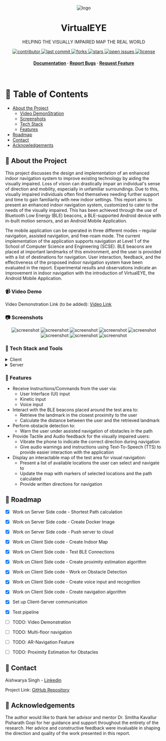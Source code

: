 <div align="center">

  <img src="README Assets/eye.gif" alt="logo" width="auto" height="auto" />
  <h1>VirtualEYE</h1>
  
  <p>
    HELPING THE VISUALLY IMPAIRED MAP THE REAL WORLD 
  </p>
  
  
<!-- Badges -->
<p>
  <a href="https://github.com/aish21/VirtualEYE-FYP/graphs/contributors">
    <img src="https://img.shields.io/github/contributors/aish21/VirtualEYE-FYP" alt="contributor" />
  </a>
  <a href="">
    <img src="https://img.shields.io/github/last-commit/aish21/VirtualEYE-FYP" alt="last commit" />
  </a>
  <a href="https://github.com/aish21/VirtualEYE-FYP/network/members">
    <img src="https://img.shields.io/github/forks/aish21/VirtualEYE-FYP" alt="forks" />
  </a>
  <a href="https://github.com/aish21/VirtualEYE-FYP/stargazers">
    <img src="https://img.shields.io/github/stars/aish21/VirtualEYE-FYP" alt="stars" />
  </a>
  <a href="https://github.com/aish21/VirtualEYE-FYP/issues/">
    <img src="https://img.shields.io/github/issues/aish21/VirtualEYE-FYP" alt="open issues" />
  </a>
  <a href="https://github.com/aish21/VirtualEYE-FYP/blob/master/LICENSE.md">
    <img src="https://img.shields.io/github/license/aish21/VirtualEYE-FYP.svg" alt="license" />
  </a>
</p>
   
<h4>
    <a href="FYP Reports/SINGH-AISHWARYA_U1923952C_SCSE22-0364.pdf">Documentation</a>
  <span> · </span>
    <a href="https://github.com/aish21/VirtualEYE-FYP/issues/">Report Bugs</a>
  <span> · </span>
    <a href="https://github.com/aish21/VirtualEYE-FYP/issues/">Request Feature</a>
  </h4>
</div>

<br />

<!-- Table of Contents -->
# :notebook_with_decorative_cover: Table of Contents

- [About the Project](#star2-about-the-project)
  * [Video DemonStration](#video-demo)
  * [Screenshots](#camera-screenshots)
  * [Tech Stack](#space_invader-tech-stack)
  * [Features](#dart-features)
- [Roadmap](#compass-roadmap)
- [Contact](#handshake-contact)  
- [Acknowledgements](#gem-acknowledgements)

<!-- About the Project -->
## :star2: About the Project
This project discusses the design and implementation of an enhanced indoor navigation system to improve existing technology by aiding the visually impaired. Loss of vision can drastically impair an individual's sense of direction and mobility, especially in unfamiliar surroundings. Due to this, visually impaired individuals often find themselves needing further support and time to gain familiarity with new indoor settings. This report aims to present an enhanced indoor navigation system, customized to cater to the needs of the visually impaired. This has been achieved through the use of Bluetooth Low Energy (BLE) beacons, a BLE-supported Android device with in-built motion sensors, and an Android Mobile Application.

The mobile application can be operated in three different modes – regular navigation, assisted navigation, and free-roam mode. The current implementation
of the application supports navigation at Level 1 of the School of Computer Science and Engineering (SCSE). BLE beacons are placed at important landmarks of this environment, and the user is provided with a list of destinations for navigation. User interaction, feedback, and the effectiveness of the proposed indoor navigation system have been evaluated in the report. Experimental results and observations indicate an improvement in indoor navigation with the introduction of VirtualEYE, the Android Mobile Application.

### 📹 Video Demo
Video Demonstration Link (to be added): [Video Link](to-be-added)

<!-- Screenshots -->
### :camera: Screenshots

<div align="center"> 
  <img src="README Assets/ss.jpeg" alt="screenshot" />
  <img src="README Assets/ss2.jpeg" alt="screenshot" />
  <img src="README Assets/ss3.jpeg" alt="screenshot" />
  <img src="README Assets/ss4.jpeg" alt="screenshot" />
  <img src="README Assets/ss5.jpeg" alt="screenshot" />
  <img src="README Assets/ss6.jpeg" alt="screenshot" />
  <img src="README Assets/ss7.jpeg" alt="screenshot" />
  <img src="README Assets/ss8.jpeg" alt="screenshot" />
</div>


<!-- TechStack -->
### :space_invader: Tech Stack and Tools

<details>
  <summary>Client</summary>
  <ul>
    <li><a href="https://developer.android.com/">Android Studio</a></li>
    <li><a href="https://www.tensorflow.org/lite/">TensorFlow Lite</a></li>
    <li><a href="https://firebase.google.com/docs/ml-kit/">Firebase ML Kit</a></li>
    <li><a href="https://sketchfab.com/">SketchFab</a></li>
  </ul>
</details>

<details>
  <summary>Server</summary>
  <ul>
    <li><a href="https://code.visualstudio.com/">Visual Studio</a></li>
    <li><a href="https://www.docker.com/">Docker</a></li>
    <li><a href="https://azure.microsoft.com/en-us/">Azure Cloud</a></li>
    <li><a href="https://www.python.org/">Python</a></li>
    <li><a href="https://flask.palletsprojects.com/en/2.2.x//">Flask</a></li>
  </ul>
</details>

<!-- Features -->
### :dart: Features

- Receive Instructions/Commands from the user via:
  * User Interface (UI) input
  * Kinetic input
  * Voice input
- Interact with the BLE beacons placed around the test area to:
  * Retrieve the landmark in the closest proximity to the user
  * Calculate the distance between the user and the retrieved landmark
- Perform obstacle detection to:
  * Warn the user under assisted navigation of obstacles in the path
- Provide Tactile and Audio feedback for the visually impaired users:
  * Vibrate the phone to indicate the correct direction during navigation
  * Give audio warnings and instructions using Text-To-Speech (TTS) to provide easier interaction with the application
- Display an interactable map of the test area for visual navigation:
  * Present a list of available locations the user can select and navigate to
  * Update the map with markers of selected locations and the path calculated
  * Provide written directions for navigation

<!-- Roadmap -->
## :compass: Roadmap

* [x] Work on Server Side code - Shortest Path calculation
* [x] Work on Server Side code - Create Docker Image
* [x] Work on Server Side code - Push server to cloud
* [x] Work on Client Side code - Create Indoor Map
* [x] Work on Client Side code - Test BLE Connections
* [x] Work on Client Side code - Create proximity estimation algorithm
* [x] Work on Client Side code - Work on Obstacle Detection
* [x] Work on Client Side code - Create voice input and recognition
* [x] Work on Client Side code - Create navigation algorithm
* [x] Set up Client-Server communication
* [x] Test pipeline
* [ ] TODO: Video Demonstration
* [ ] TODO: Multi-floor navigation
* [ ] TODO: AR-Navigation Feature
* [ ] TODO: Proximity Estimation for Obstacles


<!-- Contact -->
## :handshake: Contact

Aishwarya Singh - [Linkedin](https://www.linkedin.com/in/aishwarya-singh-547092174/)

Project Link: [GitHub Repository](https://github.com/aish21/VirtualEYE-FYP)

<!-- Acknowledgments -->
## :gem: Acknowledgements

The author would like to thank her advisor and mentor Dr. Smitha Kavallur Pisharath Gopi for her guidance and support throughout the entirety of the research.
Her advice and constructive feedback were invaluable in shaping the direction and quality of the work presented in this report.
